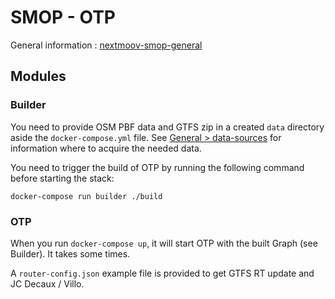 # SMOP - OTP

General information : [nextmoov-smop-general](https://github.com/nextmoov/nextmoov-smop-general)

## Modules

### Builder

You need to provide OSM PBF data and GTFS zip in a created `data` directory aside the `docker-compose.yml` file. See [General > data-sources](https://github.com/nextmoov/nextmoov-smop-general#data-sources) for information where to acquire the needed data.

You need to trigger the build of OTP by running the following command before starting the stack:
```
docker-compose run builder ./build
```

### OTP

When you run `docker-compose up`, it will start OTP with the built Graph (see Builder). It takes some times.

A `router-config.json` example file is provided to get GTFS RT update and JC Decaux / Villo.
